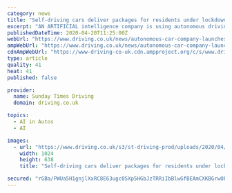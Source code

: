 ```yaml
---
category: news
title: "Self-driving cars deliver packages for residents under lockdown in California"
excerpt: "AN ARTIFICIAL intelligence company is using autonomous driving tech to deliver as many as 700 packages per day to people under lockdown in California. Pony.ai, a tech start-up founded in America but also based in China, is using the self-driving vehicles to deliver to residents of Irvine, California, who — like most of the world’s ..."
publishedDateTime: 2020-04-20T11:25:00Z
webUrl: "https://www.driving.co.uk/news/autonomous-car-company-launches-delivery-service-california/"
ampWebUrl: "https://www.driving.co.uk/news/autonomous-car-company-launches-delivery-service-california/amp/"
cdnAmpWebUrl: "https://www-driving-co-uk.cdn.ampproject.org/c/s/www.driving.co.uk/news/autonomous-car-company-launches-delivery-service-california/amp/"
type: article
quality: 41
heat: 41
published: false

provider:
  name: Sunday Times Driving
  domain: driving.co.uk

topics:
  - AI in Autos
  - AI

images:
  - url: "https://www.driving.co.uk/s3/st-driving-prod/uploads/2020/04/pony-ai-1024x638.jpg"
    width: 1024
    height: 638
    title: "Self-driving cars deliver packages for residents under lockdown in California"

secured: "rGBa/PWUa5H1gnjlXxRC8E63ugc0SXp5HGbJzTRRiIbBlwGfBEAmCXKBGrwOFY2Wd7CHolxa07s1ftThh+08IvIn3WfzMeWHusCxToBX3P//vlQL4v0dN+nam1SFoiSGcnDlqbEB8sOdwB+587ok2OhtOE50ZMetZkVwngQjpwhANC5AOsvZ6DxxHjnyKq7JSTZIxECVigdQhBGZgNkU7slLTnk3oZmyYSGA/DHy8qxEE31mGFdHb9XUgyFSXyTGva7hcFwA/ALLXmbe5r5bwsQ23aUuYpA7zxacbgCqIAAc1NiqQh3xyjSHllQbUckM;IcdLzfpaSyozJ1HZHhK9ZA=="
---
```


